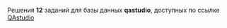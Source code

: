 Решения **12** заданий для базы данных **qastudio**, доступных по ссылке [QAstudio](https://qastudio.notion.site/SQL-1459cf7d33c64a0a872e80459d3c9aec) 
